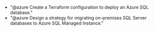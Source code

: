 - "@azure Create a Terraform configuration to deploy an Azure SQL database."
- "@azure Design a strategy for migrating on-premises SQL Server databases to Azure SQL Managed Instance."
